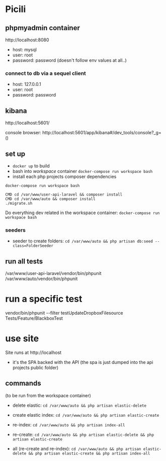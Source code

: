 # Picili

[build]: https://circleci.com/gh/samthomson/picili.svg?&style=shield

## phpmyadmin container

http://localhost:8080
- host: mysql
- user: root
- password: password
(doesn't follow env values at all..)

### connect to db via a sequel client
- host: 127.0.0.1
- user: root
- password: password

## kibana

http://localhost:5601/

console browser: http://localhost:5601/app/kibana#/dev_tools/console?_g=()


## set up

- `docker up` to build
- bash into *workspace* container `docker-compose run workspace bash`
- install each php projects composer dependencies

```
docker-compose run workspace bash

CMD cd /var/www/user-api-laravel && composer install
CMD cd /var/www/auto && composer install
./migrate.sh
```

Do everything dev related in the workspace container:
`docker-compose run workspace bash`



### seeders

- seeder to create folders: `cd /var/www/auto && php artisan db:seed --class=FolderSeeder`

## run all tests

/var/www/user-api-laravel/vendor/bin/phpunit
/var/www/auto/vendor/bin/phpunit

# run a specific test

vendor/bin/phpunit --filter testUpdateDropboxFilesource Tests/Feature/BlackboxTest

# use site

Site runs at http://localhost
- it's the SPA backed with the API (the spa is just dumped into the api projects public folder)

## commands

(to be run from the workspace container)

- delete elastic: `cd /var/www/auto && php artisan elastic-delete`
- create elastic index: `cd /var/www/auto && php artisan elastic-create`
- re-index: `cd /var/www/auto && php artisan index-all`

- re-create: `cd /var/www/auto && php artisan elastic-delete && php artisan elastic-create`
- all (re-create and re-index): `cd /var/www/auto && php artisan elastic-delete && php artisan elastic-create && php artisan index-all`